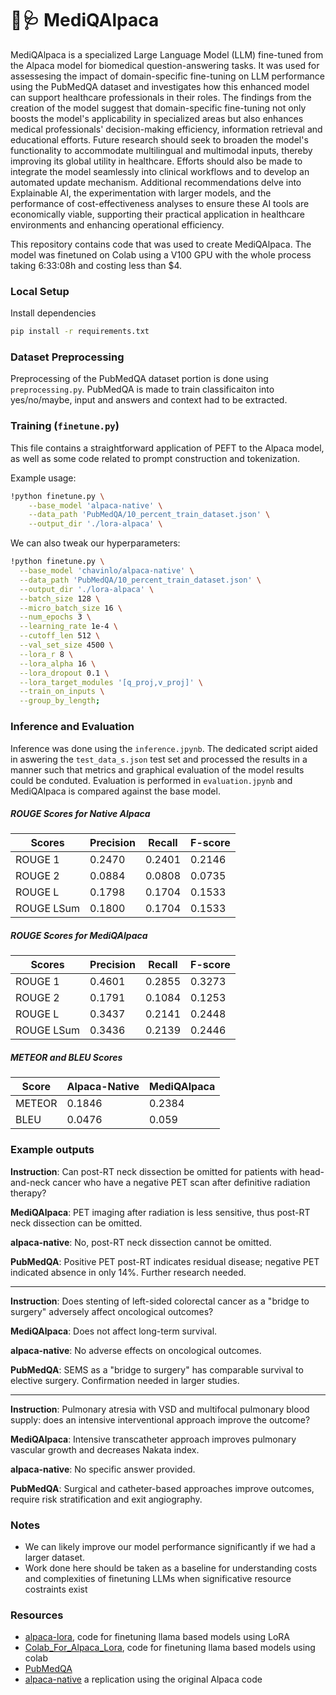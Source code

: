 # 🦙🩺 MediQAlpaca

MediQAlpaca is a specialized Large Language Model (LLM) fine-tuned from the Alpaca model for biomedical question-answering tasks. It was used for assessesing the impact of domain-specific fine-tuning on LLM performance using the PubMedQA dataset and investigates how this enhanced model can support healthcare professionals in their roles. The findings from the creation of the model suggest that domain-specific fine-tuning not only boosts the model's applicability in specialized areas but also enhances medical professionals' decision-making efficiency, information retrieval and educational efforts. Future research should seek to broaden the model's functionality to accommodate multilingual and multimodal inputs, thereby improving its global utility in healthcare. Efforts should also be made to integrate the model seamlessly into clinical workflows and to develop an automated update mechanism. Additional recommendations delve into Explainable AI, the experimentation with larger models, and the performance of cost-effectiveness analyses to ensure these AI tools are economically viable, supporting their practical application in healthcare environments and enhancing operational efficiency.

This repository contains code that was used to create MediQAlpaca. The model was finetuned on Colab using a V100 GPU with the whole process taking 6:33:08h and costing less than $4.


### Local Setup

Install dependencies

   ```bash
   pip install -r requirements.txt
   ```

### Dataset Preprocessing

Preprocessing of the PubMedQA dataset portion is done using `preprocessing.py`.
PubMedQA is made to train classificaiton into yes/no/maybe, input and answers and context had to be extracted.


### Training (`finetune.py`)

This file contains a straightforward application of PEFT to the Alpaca model, 
as well as some code related to prompt construction and tokenization.

Example usage:

```bash
!python finetune.py \
    --base_model 'alpaca-native' \
    --data_path 'PubMedQA/10_percent_train_dataset.json' \
    --output_dir './lora-alpaca' \
```

We can also tweak our hyperparameters:

  ```bash
!python finetune.py \
    --base_model 'chavinlo/alpaca-native' \
    --data_path 'PubMedQA/10_percent_train_dataset.json' \
    --output_dir './lora-alpaca' \
    --batch_size 128 \
    --micro_batch_size 16 \
    --num_epochs 3 \
    --learning_rate 1e-4 \
    --cutoff_len 512 \
    --val_set_size 4500 \
    --lora_r 8 \
    --lora_alpha 16 \
    --lora_dropout 0.1 \
    --lora_target_modules '[q_proj,v_proj]' \
    --train_on_inputs \
    --group_by_length;
   ```


### Inference and Evaluation

Inference was done using the `inference.jpynb`. 
The dedicated script aided in aswering the `test_data_s.json` test set and processed the results in a manner such that metrics and graphical evaluation of the model results could be conduted.
Evaluation is performed in `evaluation.jpynb` and MediQAlpaca is compared against the base model.

##### ROUGE Scores for Native Alpaca

| Scores    | Precision | Recall  | F-score |
|-----------|-----------|---------|---------|
| ROUGE 1   | 0.2470    | 0.2401  | 0.2146  |
| ROUGE 2   | 0.0884    | 0.0808  | 0.0735  |
| ROUGE L   | 0.1798    | 0.1704  | 0.1533  |
| ROUGE LSum| 0.1800    | 0.1704  | 0.1533  |

##### ROUGE Scores for MediQAlpaca

| Scores    | Precision | Recall  | F-score |
|-----------|-----------|---------|---------|
| ROUGE 1   | 0.4601    | 0.2855  | 0.3273  |
| ROUGE 2   | 0.1791    | 0.1084  | 0.1253  |
| ROUGE L   | 0.3437    | 0.2141  | 0.2448  |
| ROUGE LSum| 0.3436    | 0.2139  | 0.2446  |

##### METEOR and BLEU Scores

| Score  | Alpaca-Native | MediQAlpaca |
|--------|---------------|-------------|
| METEOR | 0.1846        | 0.2384      |
| BLEU   | 0.0476        | 0.059       |

### Example outputs

**Instruction**: Can post-RT neck dissection be omitted for patients with head-and-neck cancer who have a negative PET scan after definitive radiation therapy?

**MediQAlpaca**: PET imaging after radiation is less sensitive, thus post-RT neck dissection can be omitted.

**alpaca-native**: No, post-RT neck dissection cannot be omitted.

**PubMedQA**: Positive PET post-RT indicates residual disease; negative PET indicated absence in only 14\%. Further research needed.

---

**Instruction**: Does stenting of left-sided colorectal cancer as a "bridge to surgery" adversely affect oncological outcomes?

**MediQAlpaca**: Does not affect long-term survival.

**alpaca-native**: No adverse effects on oncological outcomes.

**PubMedQA**: SEMS as a "bridge to surgery" has comparable survival to elective surgery. Confirmation needed in larger studies.

---

**Instruction**: Pulmonary atresia with VSD and multifocal pulmonary blood supply: does an intensive interventional approach improve the outcome?

**MediQAlpaca**: Intensive transcatheter approach improves pulmonary vascular growth and decreases Nakata index.

**alpaca-native**: No specific answer provided.

**PubMedQA**: Surgical and catheter-based approaches improve outcomes, require risk stratification and exit angiography.


### Notes

- We can likely improve our model performance significantly if we had a larger dataset.
- Work done here should be taken as a baseline for understanding costs and complexities of finetuning LLMs when significative resource costraints exist

### Resources

- [alpaca-lora](https://github.com/tloen/alpaca-lora), code for finetuning llama based models using LoRA
- [Colab_For_Alpaca_Lora](https://github.com/TianyiPeng/Colab_for_Alpaca_Lora), code for finetuning llama based models using colab
- [PubMedQA](https://github.com/pubmedqa/pubmedqa)
- [alpaca-native](<https://huggingface.co/chavinlo/alpaca-native>) a replication using the original Alpaca code


